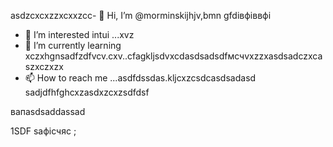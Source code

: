  asdzcxcxzzxcxxzcc- 👋 Hi, I’m @morminskijhjv,bmn gfdівфіввфі
- 👀 I’m interested intui ...xvz
- 🌱 I’m currently learning xczxhgnsadfzdfvcv.cxv..cfagkljsdvxcdasdsadsdfмсчvxzzxasdsadczxcaszxczxzx
- 📫 How to reach me ...asdfdssdas.kljcxzcsdcasdsadasd
sadjdfhfghcxzasdxzcxzsdfdsf
<!---vxcasdfasdfkhjbasddgfhdgfhcxzxcvcxsdf
morminskij/morminskij is a ✨ specialxфівіфвsa ✨ gbfrezpository becaughasdzxcjfhsecaitsx `README.mdіфвіфвфівіф` (this file) appears on your GitHub profile.sdfdsfdsfвфаasd
You can click the Preview link to take a look at your changes.смиfdgvcxcx
--->вапasdsaddassad
1SDF
saфісчяс
;
